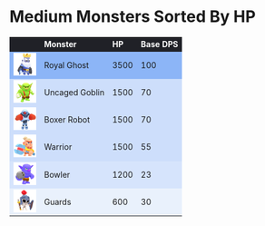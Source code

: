 # Medium Monsters Sorted By HP

<style>
    .heatMapMM {
        width: 100%;
        text-align: left;
    }
    .heatMapMM th {
        word-wrap: break-word;
        text-align: left;
        color: white;
        background: #202127;
    }
    .heatMapMM tr:nth-child(1) { background: rgba(66, 133, 244, 0.60); }
    .heatMapMM tr:nth-child(2) { background: rgba(66, 133, 244, 0.26); }
    .heatMapMM tr:nth-child(3) { background: rgba(66, 133, 244, 0.26); }
    .heatMapMM tr:nth-child(4) { background: rgba(66, 133, 244, 0.26); }
    .heatMapMM tr:nth-child(5) { background: rgba(66, 133, 244, 0.21); }
    .heatMapMM tr:nth-child(6) { background: rgba(66, 133, 244, 0.10); }
</style>

<div class="heatMapMM">

|   | Monster | HP | Base DPS | 
| -- | -- | -- | -- |
| <img src="../assets/sb_enemies_1_royal-ghost.png"  width="40" height="40" /> | Royal Ghost | 3500 | 100 |
| <img src="../assets/sb_enemies_1_uncaged-goblin.png"  width="40" height="40" /> | Uncaged Goblin | 1500 | 70 |
| <img src="../assets/sb_enemies_1_boxer-robot.png"  width="40" height="40" /> | Boxer Robot | 1500 | 70 |
| <img src="../assets/sb_enemies_1_warrior.png"  width="40" height="40" /> | Warrior | 1500 | 55 |
| <img src="../assets/sb_enemies_1_bowler.png"  width="40" height="40" /> | Bowler | 1200 | 23 |
| <img src="../assets/sb_enemies_1_guard.png"  width="40" height="40" /> | Guards | 600 | 30 |

</div>